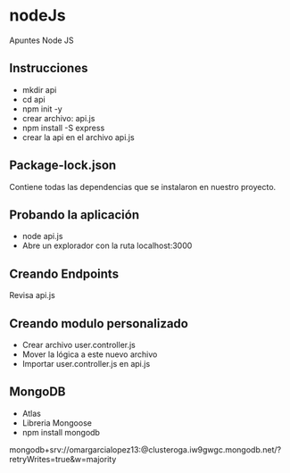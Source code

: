 # nodeJs
Apuntes Node JS

## Instrucciones
* mkdir api
* cd api
* npm init -y
* crear archivo: api.js
* npm install -S express
* crear la api en el archivo api.js

## Package-lock.json
Contiene todas las dependencias que se instalaron en nuestro proyecto.

## Probando la aplicación
* node api.js
* Abre un explorador con la ruta localhost:3000

## Creando Endpoints
Revisa api.js

## Creando modulo personalizado
* Crear archivo user.controller.js
* Mover la lógica a este nuevo archivo
* Importar user.controller.js en api.js

## MongoDB
* Atlas
* Libreria Mongoose
* npm install mongodb

mongodb+srv://omargarcialopez13:<password>@clusteroga.iw9gwgc.mongodb.net/?retryWrites=true&w=majority

